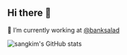 ## Hi there 👋

🔭 I’m currently working at [@banksalad](https://github.com/banksalad)

<!--
**sangkim99/sangkim99** is a ✨ _special_ ✨ repository because its `README.md` (this file) appears on your GitHub profile.

Here are some ideas to get you started:

- 🔭 I’m currently working on ...
- 🌱 I’m currently learning ...
- 👯 I’m looking to collaborate on ...
- 🤔 I’m looking for help with ...
- 💬 Ask me about ...
- 📫 How to reach me: ...
- 😄 Pronouns: ...
- ⚡ Fun fact: ...
-->

![sangkim's GitHub stats](https://github-readme-stats.vercel.app/api?username=sangkim99&show_icons=true&theme=radical)




